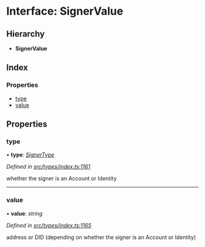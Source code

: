 # Interface: SignerValue

## Hierarchy

* **SignerValue**

## Index

### Properties

* [type](signervalue.md#type)
* [value](signervalue.md#value)

## Properties

###  type

• **type**: *[SignerType](../enums/signertype.md)*

*Defined in [src/types/index.ts:1161](https://github.com/PolymathNetwork/polymesh-sdk/blob/da0f7fd7/src/types/index.ts#L1161)*

whether the signer is an Account or Identity

___

###  value

• **value**: *string*

*Defined in [src/types/index.ts:1165](https://github.com/PolymathNetwork/polymesh-sdk/blob/da0f7fd7/src/types/index.ts#L1165)*

address or DID (depending on whether the signer is an Account or Identity)

